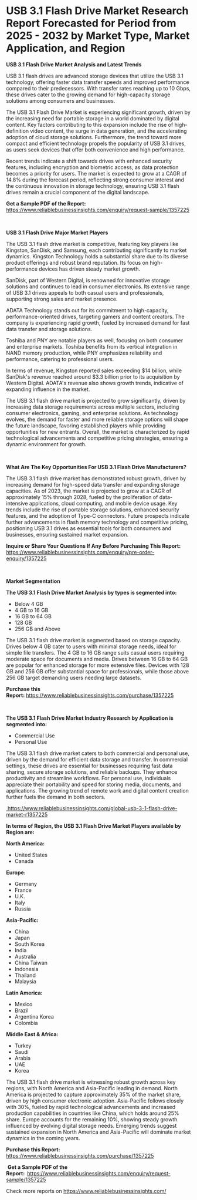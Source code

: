 <p><h1>USB 3.1 Flash Drive Market Research Report Forecasted for Period from 2025 -  2032 by Market Type, Market Application, and Region</h1></p><p><strong>USB 3.1 Flash Drive Market Analysis and Latest Trends</strong></p>
<p><p>USB 3.1 flash drives are advanced storage devices that utilize the USB 3.1 technology, offering faster data transfer speeds and improved performance compared to their predecessors. With transfer rates reaching up to 10 Gbps, these drives cater to the growing demand for high-capacity storage solutions among consumers and businesses.</p><p>The USB 3.1 Flash Drive Market is experiencing significant growth, driven by the increasing need for portable storage in a world dominated by digital content. Key factors contributing to this expansion include the rise of high-definition video content, the surge in data generation, and the accelerating adoption of cloud storage solutions. Furthermore, the trend toward more compact and efficient technology propels the popularity of USB 3.1 drives, as users seek devices that offer both convenience and high performance.</p><p>Recent trends indicate a shift towards drives with enhanced security features, including encryption and biometric access, as data protection becomes a priority for users. The market is expected to grow at a CAGR of 14.8% during the forecast period, reflecting strong consumer interest and the continuous innovation in storage technology, ensuring USB 3.1 flash drives remain a crucial component of the digital landscape.</p></p>
<p><strong>Get a Sample PDF of the Report:&nbsp;</strong> <a href="https://www.reliablebusinessinsights.com/enquiry/request-sample/1357225?utm_campaign=3216&utm_medium=2&utm_source=Github&utm_content=ia&utm_term=06042025&utm_id=usb-31-flash-drive">https://www.reliablebusinessinsights.com/enquiry/request-sample/1357225</a></p>
<p>&nbsp;</p>
<p><strong>USB 3.1 Flash Drive Major Market Players</strong></p>
<p><p>The USB 3.1 flash drive market is competitive, featuring key players like Kingston, SanDisk, and Samsung, each contributing significantly to market dynamics. Kingston Technology holds a substantial share due to its diverse product offerings and robust brand reputation. Its focus on high-performance devices has driven steady market growth.</p><p>SanDisk, part of Western Digital, is renowned for innovative storage solutions and continues to lead in consumer electronics. Its extensive range of USB 3.1 drives appeals to both casual users and professionals, supporting strong sales and market presence.</p><p>ADATA Technology stands out for its commitment to high-capacity, performance-oriented drives, targeting gamers and content creators. The company is experiencing rapid growth, fueled by increased demand for fast data transfer and storage solutions.</p><p>Toshiba and PNY are notable players as well, focusing on both consumer and enterprise markets. Toshiba benefits from its vertical integration in NAND memory production, while PNY emphasizes reliability and performance, catering to professional users.</p><p>In terms of revenue, Kingston reported sales exceeding $14 billion, while SanDisk's revenue reached around $3.3 billion prior to its acquisition by Western Digital. ADATA's revenue also shows growth trends, indicative of expanding influence in the market.</p><p>The USB 3.1 flash drive market is projected to grow significantly, driven by increasing data storage requirements across multiple sectors, including consumer electronics, gaming, and enterprise solutions. As technology evolves, the demand for faster and more reliable storage options will shape the future landscape, favoring established players while providing opportunities for new entrants. Overall, the market is characterized by rapid technological advancements and competitive pricing strategies, ensuring a dynamic environment for growth.</p></p>
<p>&nbsp;</p>
<p><strong>What Are The Key Opportunities For USB 3.1 Flash Drive Manufacturers?</strong></p>
<p><p>The USB 3.1 flash drive market has demonstrated robust growth, driven by increasing demand for high-speed data transfer and expanding storage capacities. As of 2023, the market is projected to grow at a CAGR of approximately 15% through 2028, fueled by the proliferation of data-intensive applications, cloud computing, and mobile device usage. Key trends include the rise of portable storage solutions, enhanced security features, and the adoption of Type-C connectors. Future prospects indicate further advancements in flash memory technology and competitive pricing, positioning USB 3.1 drives as essential tools for both consumers and businesses, ensuring sustained market expansion.</p></p>
<p><strong>Inquire or Share Your Questions If Any Before Purchasing This Report:</strong> <a href="https://www.reliablebusinessinsights.com/enquiry/pre-order-enquiry/1357225?utm_campaign=3216&utm_medium=2&utm_source=Github&utm_content=ia&utm_term=06042025&utm_id=usb-31-flash-drive">https://www.reliablebusinessinsights.com/enquiry/pre-order-enquiry/1357225</a></p>
<p>&nbsp;</p>
<p><strong>Market Segmentation</strong></p>
<p><strong>The USB 3.1 Flash Drive Market Analysis by types is segmented into:</strong></p>
<p><ul><li>Below 4 GB</li><li>4 GB to 16 GB</li><li>16 GB to 64 GB</li><li>128 GB</li><li>256 GB and Above</li></ul></p>
<p><p>The USB 3.1 flash drive market is segmented based on storage capacity. Drives below 4 GB cater to users with minimal storage needs, ideal for simple file transfers. The 4 GB to 16 GB range suits casual users requiring moderate space for documents and media. Drives between 16 GB to 64 GB are popular for enhanced storage for more extensive files. Devices with 128 GB and 256 GB offer substantial space for professionals, while those above 256 GB target demanding users needing large datasets.</p></p>
<p><strong>Purchase this Report:&nbsp;</strong><a href="https://www.reliablebusinessinsights.com/purchase/1357225?utm_campaign=3216&utm_medium=2&utm_source=Github&utm_content=ia&utm_term=06042025&utm_id=usb-31-flash-drive">https://www.reliablebusinessinsights.com/purchase/1357225</a></p>
<p>&nbsp;</p>
<p><strong>The USB 3.1 Flash Drive Market Industry Research by Application is segmented into:</strong></p>
<p><ul><li>Commercial Use</li><li>Personal Use</li></ul></p>
<p><p>The USB 3.1 flash drive market caters to both commercial and personal use, driven by the demand for efficient data storage and transfer. In commercial settings, these drives are essential for businesses requiring fast data sharing, secure storage solutions, and reliable backups. They enhance productivity and streamline workflows. For personal use, individuals appreciate their portability and speed for storing media, documents, and applications. The growing trend of remote work and digital content creation further fuels the demand in both sectors.</p></p>
<p><a href="https://www.reliablebusinessinsights.com/global-usb-3-1-flash-drive-market-r1357225?utm_campaign=3216&utm_medium=2&utm_source=Github&utm_content=ia&utm_term=06042025&utm_id=usb-31-flash-drive">&nbsp;https://www.reliablebusinessinsights.com/global-usb-3-1-flash-drive-market-r1357225</a></p>
<p><strong>In terms of Region, the USB 3.1 Flash Drive Market Players available by Region are:</strong></p>
<p>
    <p> <strong> North America: </strong>
        <ul>
            <li>United States</li>
            <li>Canada</li>
        </ul>
        </p> 
    <p> <strong> Europe: </strong>
        <ul>
            <li>Germany</li>
            <li>France</li>
            <li>U.K.</li>
            <li>Italy</li>
            <li>Russia</li>
        </ul>
        </p> 
    <p> <strong> Asia-Pacific: </strong>
        <ul>
            <li>China</li>
            <li>Japan</li>
            <li>South Korea</li>
            <li>India</li>
            <li>Australia</li>
            <li>China Taiwan</li>
            <li>Indonesia</li>
            <li>Thailand</li>
            <li>Malaysia</li>
        </ul>
        </p> 
    <p> <strong> Latin America: </strong>
        <ul>
            <li>Mexico</li>
            <li>Brazil</li>
            <li>Argentina Korea</li>
            <li>Colombia</li>
        </ul>
        </p> 
    <p> <strong> Middle East & Africa: </strong>
        <ul>
            <li>Turkey</li>
            <li>Saudi</li>
            <li>Arabia</li>
            <li>UAE</li>
            <li>Korea</li>
        </ul>
    </p>
    </p>
<p><p>The USB 3.1 flash drive market is witnessing robust growth across key regions, with North America and Asia-Pacific leading in demand. North America is projected to capture approximately 35% of the market share, driven by high consumer electronic adoption. Asia-Pacific follows closely with 30%, fueled by rapid technological advancements and increased production capabilities in countries like China, which holds around 25% share. Europe accounts for the remaining 10%, showing steady growth influenced by evolving digital storage needs. Emerging trends suggest sustained expansion in North America and Asia-Pacific will dominate market dynamics in the coming years.</p></p>
<p><strong>Purchase this Report: </strong><a href="https://www.reliablebusinessinsights.com/purchase/1357225?utm_campaign=3216&utm_medium=2&utm_source=Github&utm_content=ia&utm_term=06042025&utm_id=usb-31-flash-drive">https://www.reliablebusinessinsights.com/purchase/1357225</a></p>
<p>&nbsp;<strong>Get a Sample PDF of the Report:&nbsp;&nbsp;</strong><a href="https://www.reliablebusinessinsights.com/enquiry/request-sample/1357225?utm_campaign=3216&utm_medium=2&utm_source=Github&utm_content=ia&utm_term=06042025&utm_id=usb-31-flash-drive">https://www.reliablebusinessinsights.com/enquiry/request-sample/1357225</a></p>
<p><strong></strong></p>
<p>Check more reports on <a href="https://www.reliablebusinessinsights.com/?utm_campaign=3216&utm_medium=2&utm_source=Github&utm_content=ia&utm_term=06042025&utm_id=usb-31-flash-drive">https://www.reliablebusinessinsights.com/</a></p>